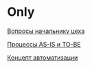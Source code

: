 # Only

[Вопросы начальнику цеха](./docs/Questions.md)

[Процессы AS-IS и TO-BE](./artifacts/Process.md)

[Концепт автоматизации](./artifacts/Process.md)
